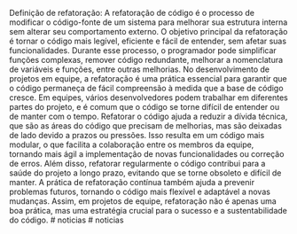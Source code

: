 Definição de refatoração:
A refatoração de código é o processo de modificar o código-fonte de um sistema para melhorar sua estrutura interna sem alterar seu comportamento externo. O objetivo principal da refatoração é tornar o código mais legível, eficiente e fácil de entender, sem afetar suas funcionalidades. Durante esse processo, o programador pode simplificar funções complexas, remover código redundante, melhorar a nomenclatura de variáveis e funções, entre outras melhorias.
No desenvolvimento de projetos em equipe, a refatoração é uma prática essencial para garantir que o código permaneça de fácil compreensão à medida que a base de código cresce. Em equipes, vários desenvolvedores podem trabalhar em diferentes partes do projeto, e é comum que o código se torne difícil de entender ou de manter com o tempo. Refatorar o código ajuda a reduzir a dívida técnica, que são as áreas do código que precisam de melhorias, mas são deixadas de lado devido a prazos ou pressões. Isso resulta em um código mais modular, o que facilita a colaboração entre os membros da equipe, tornando mais ágil a implementação de novas funcionalidades ou correção de erros.
Além disso, refatorar regularmente o código contribui para a saúde do projeto a longo prazo, evitando que se torne obsoleto e difícil de manter. A prática de refatoração contínua também ajuda a prevenir problemas futuros, tornando o código mais flexível e adaptável a novas mudanças. Assim, em projetos de equipe, refatoração não é apenas uma boa prática, mas uma estratégia crucial para o sucesso e a sustentabilidade do código.
#   n o t i c i a s  
 #   n o t i c i a s  
 